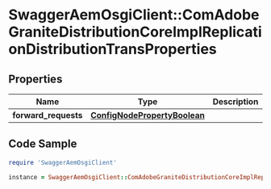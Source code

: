 # SwaggerAemOsgiClient::ComAdobeGraniteDistributionCoreImplReplicationDistributionTransProperties

## Properties

Name | Type | Description | Notes
------------ | ------------- | ------------- | -------------
**forward_requests** | [**ConfigNodePropertyBoolean**](ConfigNodePropertyBoolean.md) |  | [optional] 

## Code Sample

```ruby
require 'SwaggerAemOsgiClient'

instance = SwaggerAemOsgiClient::ComAdobeGraniteDistributionCoreImplReplicationDistributionTransProperties.new(forward_requests: null)
```


